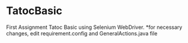 # TatocBasic
First Assignment Tatoc Basic using Selenium WebDriver.
*for necessary changes, edit requirement.config and GeneralActions.java file
